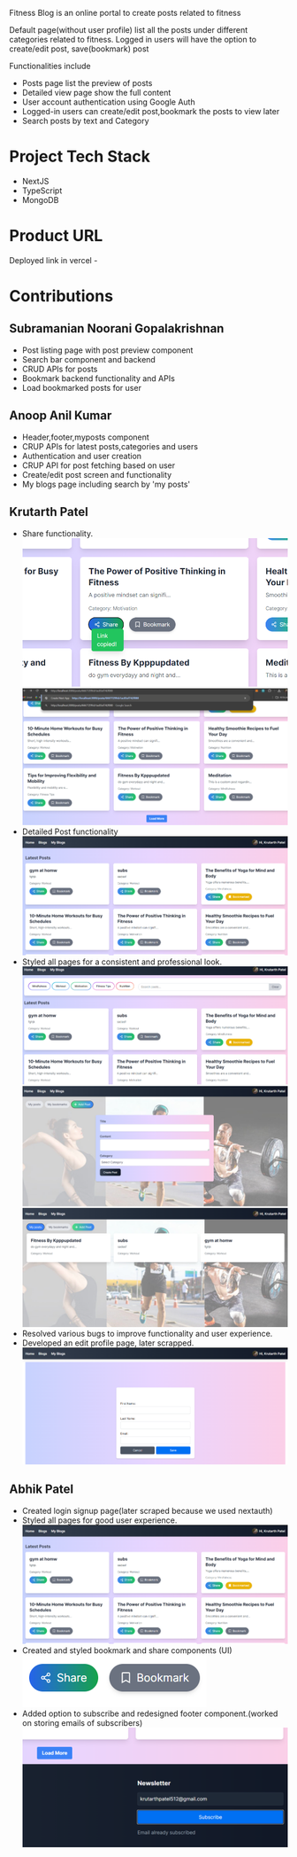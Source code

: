 Fitness Blog is an online portal to create posts related to fitness

Default page(without user profile) list all the posts under different categories related to fitness.
Logged in users will have the option to create/edit post, save(bookmark) post

Functionalities include

* Posts page list the preview of posts
* Detailed view page show the full content
* User account authentication using Google Auth
* Logged-in users can create/edit post,bookmark the posts to view later
* Search posts by text and Category


# Project Tech Stack

- NextJS
- TypeScript
- MongoDB

# Product URL

Deployed link in vercel - 

# Contributions

## Subramanian Noorani Gopalakrishnan
- Post listing page with post preview component
- Search bar component and backend
- CRUD APIs for posts
- Bookmark backend functionality and APIs
- Load bookmarked posts for user


## Anoop Anil Kumar
 - Header,footer,myposts component
 - CRUP APIs for latest posts,categories and users
 - Authentication and user creation
 - CRUP API for post fetching based on user
 - Create/edit post screen and functionality
 - My blogs page including search by 'my posts'

## Krutarth Patel
- Share functionality.
![alt text](image-1.png)    ![alt text](image-2.png)
- Detailed Post functionality  
![alt text](image-8.png)
- Styled all pages for a consistent and professional look.
![alt text](image-3.png) ![alt text](image-4.png) ![alt text](image-5.png)
- Resolved various bugs to improve functionality and user experience.
- Developed an edit profile page, later scrapped.
![alt text](image-6.png)



## Abhik Patel 
- Created login signup page(later scraped because we used nextauth)
- Styled all pages for good user experience.
![alt text](image-8.png) 
- Created and styled bookmark and share components (UI)
![alt text](image-9.png)
- Added option to subscribe and redesigned footer component.(worked on storing emails of subscribers)
![alt text](image-7.png)